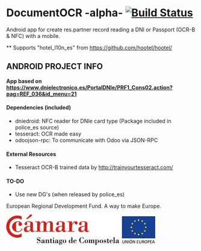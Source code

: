 # DocumentOCR -alpha- [![Build Status](https://travis-ci.org/Tardo/DocumentOCR.svg?branch=master)](https://travis-ci.org/Tardo/DocumentOCR)

Android app for create res.partner record reading a DNI or Passport (OCR-B & NFC) with a mobile.

** Supports "hotel_l10n_es" from https://github.com/hootel/hootel/


## ANDROID PROJECT INFO

**App based on https://www.dnielectronico.es/PortalDNIe/PRF1_Cons02.action?pag=REF_036&id_menu=21**

#### Dependencies (included)
  - dniedroid: NFC reader for DNIe card type (Package included in police_es source)
  - tesseract: OCR made easy
  - odoojson-rpc: To communicate with Odoo via JSON-RPC

#### External Resources
  - Tesseract OCR-B trained data by http://trainyourtesseract.com/

#### TO-DO
  - Use new DG's (when released by police_es)


European Regional Development Fund. A way to make Europe.

![ccs] ![ue]

[ccs]: app/src/main/res/drawable/ccs.png "Camara Comercio Santiago de Compostela"
[ue]: app/src/main/res/drawable/ue.png "Unión Europea"
